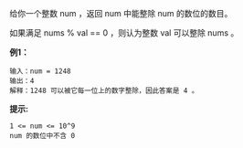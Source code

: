 给你一个整数 num ，返回 num 中能整除 num 的数位的数目。

如果满足 nums % val == 0 ，则认为整数 val 可以整除 nums 。

**例1：**
```
输入：num = 1248
输出：4
解释：1248 可以被它每一位上的数字整除，因此答案是 4 。
```

**提示:**
```
1 <= num <= 10^9
num 的数位中不含 0
```

